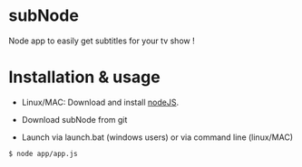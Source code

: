 subNode
=======

Node app to easily get subtitles for your tv show !


# Installation & usage

- Linux/MAC: Download and install [nodeJS](http://nodejs.org/download/).

- Download subNode from git

- Launch via launch.bat (windows users) or via command line (linux/MAC)
```bash
$ node app/app.js
```